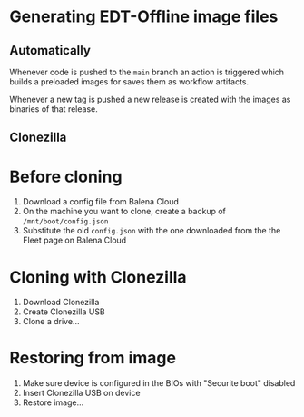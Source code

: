 # Generating EDT-Offline image files

## Automatically

Whenever code is pushed to the `main` branch an action is triggered which builds a preloaded images for saves them as workflow artifacts.

Whenever a new tag is pushed a new release is created with the images as binaries of that release.

## Clonezilla

# Before cloning

1. Download a config file from Balena Cloud
1. On the machine you want to clone, create a backup of `/mnt/boot/config.json`
1. Substitute the old `config.json` with the one downloaded from the the Fleet page on Balena Cloud

# Cloning with Clonezilla

1. Download Clonezilla
1. Create Clonezilla USB
1. Clone a drive...

# Restoring from image

1. Make sure device is configured in the BIOs with "Securite boot" disabled
1. Insert Clonezilla USB on device
1. Restore image...